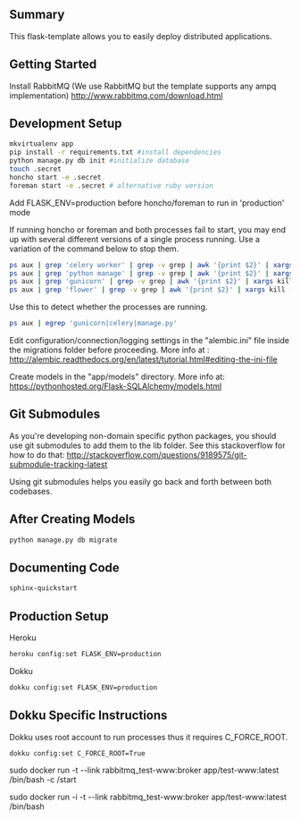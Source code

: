 Summary
------------------
This flask-template allows you to easily deploy distributed applications.

Getting Started
------------------
Install RabbitMQ (We use RabbitMQ but the template supports any ampq implementation)
http://www.rabbitmq.com/download.html

Development Setup
------------------

```bash
mkvirtualenv app
pip install -r requirements.txt #install dependencies
python manage.py db init #initialize database
touch .secret
honcho start -e .secret
foreman start -e .secret # alternative ruby version
```

Add FLASK_ENV=production before honcho/foreman to run in 'production' mode

If running honcho or foreman and both processes fail to start, you may 
end up with several different versions of a single process running. Use
a variation of the command below to stop them.

```bash
ps aux | grep 'celery worker' | grep -v grep | awk '{print $2}' | xargs kill -9
ps aux | grep 'python manage' | grep -v grep | awk '{print $2}' | xargs kill -9
ps aux | grep 'gunicorn' | grep -v grep | awk '{print $2}' | xargs kill -9
ps aux | grep 'flower' | grep -v grep | awk '{print $2}' | xargs kill -9

```

Use this to detect whether the processes are running.
```bash
ps aux | egrep 'gunicorn|celery|manage.py'
```

Edit configuration/connection/logging settings in the "alembic.ini" file inside the migrations folder before proceeding. 
More info at : http://alembic.readthedocs.org/en/latest/tutorial.html#editing-the-ini-file

Create models in the "app/models" directory. 
More info at: https://pythonhosted.org/Flask-SQLAlchemy/models.html


Git Submodules
---------------
As you're developing non-domain specific python packages, you should use git submodules to add them to the lib folder. See this stackoverflow for how to do that: http://stackoverflow.com/questions/9189575/git-submodule-tracking-latest

Using git submodules helps you easily go back and forth between both codebases.

After Creating Models
-------------------------
```bash
python manage.py db migrate
```

Documenting Code
-----------------
```bash
sphinx-quickstart
```

Production Setup
------------------

Heroku
```bash
heroku config:set FLASK_ENV=production
```

Dokku
```bash
dokku config:set FLASK_ENV=production
```

Dokku Specific Instructions
-----------------------------
Dokku uses root account to run processes thus it requires C_FORCE_ROOT.
```
dokku config:set C_FORCE_ROOT=True
```

sudo docker run -t --link rabbitmq_test-www:broker app/test-www:latest /bin/bash -c /start

sudo docker run -i -t --link rabbitmq_test-www:broker app/test-www:latest /bin/bash
